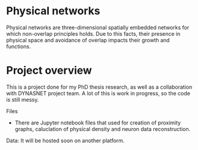 # Physical networks
Physical networks are three-dimensional spatially embedded networks for which non-overlap principles holds. Due to this facts, their presence in physical space and avoidance of overlap 
impacts their growth and functions.

# Project overview
This is a project done for my PhD thesis research, as well as a collaboration with DYNASNET project team. A lot of this is work in progress, so the code is still messy.

Files
- There are Jupyter notebook files that used for creation of proximity graphs, caluclation of physical density and neuron data reconstruction.

Data: It will be hosted soon on another platform.

